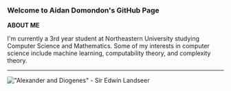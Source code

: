 ### Welcome to Aidan Domondon's GitHub Page 

**ABOUT ME**

I'm currently a 3rd year student at Northeastern University studying Computer Science and Mathematics. Some of my interests in computer science include machine learning, computability theory, and complexity theory.
***

!["Alexander and Diogenes" - Sir Edwin Landseer](http://cdn.akc.org/akcdoglovers/Landseer.jpg?cachebuster:57?raw=true)
